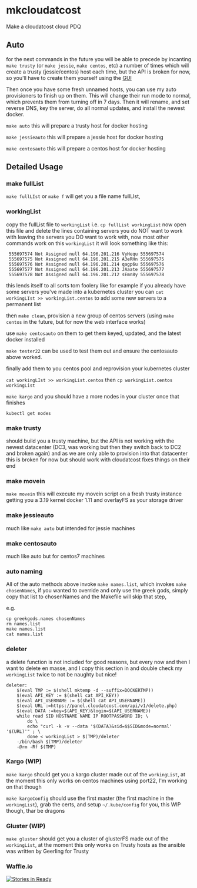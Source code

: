 # mkcloudatcost
Make a cloudatcost cloud PDQ

## Auto

for the next commands in the future you will be able to precede by incanting
`make trusty` (or `make jessie`, `make centos`, etc) a number of times which will
create a trusty (jessie/centos) host each time,
but the API is broken for now, 
so you'll have to create them yourself using the [GUI](https://panel.cloudatcost.com/)

Then once you have some fresh unnamed hosts, you can use my auto provisioners to finish up on them.
This will change their run mode to normal, which prevents them from turning off in 7 days.
Then it will rename, and set reverse DNS, key the server, do all normal updates, and install the newest docker.

`make auto` this will prepare a trusty host for docker hosting

`make jessieauto` this will prepare a jessie host for docker hosting

`make centosauto` this will prepare a centos host for docker hosting

## Detailed Usage

### make fullList

`make fullLIst` or `make f`  will get you a file name fullLIst,

### workingList

copy the fullList file to `workingList`  i.e. `cp fullList workingList`
now open this file and delete the lines containing servers you do NOT want to work with
leaving the servers you DO want to work with, now most other commands work on this `workingList`
it will look something like this:
```
 555697574 Not Assigned null 64.196.201.216 VyHequ 555697574  
 555697575 Not Assigned null 64.196.201.215 A3eRHn 555697575  
 555697576 Not Assigned null 64.196.201.214 qagp6u 555697576  
 555697577 Not Assigned null 64.196.201.213 JAaate 555697577  
 555697578 Not Assigned null 64.196.201.212 sEmn8y 555697578  
```

this lends itself to all sorts tom foolery like for example if you already have some servers you've made into 
a kubernetes cluster you can `cat workingLIst >> workingList.centos` to add some new servers to a permanent list

then `make clean`, provision a new group of centos servers (using `make centos` in the future, but for now the web interface works)

use `make centosauto` on them to get them keyed, updated, and the latest docker installed

`make tester22` can be used to test them out and ensure the centosauto above worked.

finally add them to you centos pool and reprovision your kubernetes cluster

`cat workingLIst >> workingList.centos` then `cp workingList.centos workingList`

`make kargo` and you should have a more nodes in your cluster once that finishes

`kubectl get nodes`

### make trusty
 should build you a trusty machine, but the API is not working with the newest datacenter 
 (DC3, was working but then they switch back to DC2 and broken again)
 and as we are only able to provision into that datacenter this is broken for now
 but should work with cloudatcost fixes things on their end

### make movein

`make movein` this will execute my movein script on a fresh trusty instance getting you a 3.19 kernel docker 1.11 and overlayFS as your storage driver

### make jessieauto

much like `make auto` but intended for jessie machines

### make centosauto

much like auto but for centos7 machines

### auto naming

All of the auto methods above invoke `make names.list`, which invokes `make chosenNames`,
if you wanted to override and only use the greek gods,
simply copy that list to chosenNames and the Makefile will skip that step,

e.g.
```
cp greekgods.names chosenNames
rm names.list
make names.list
cat names.list
```

### deleter

a delete function is not included for good reasons,
but every now and then I want to delete en masse,
and I copy this section in and double check my `workingList` twice to not be naughty but nice!

```
deleter:
	$(eval TMP := $(shell mktemp -d --suffix=DOCKERTMP))
	$(eval API_KEY := $(shell cat API_KEY))
	$(eval API_USERNAME := $(shell cat API_USERNAME))
	$(eval URL :=https://panel.cloudatcost.com/api/v1/delete.php)
	$(eval DATA :=key=$(API_KEY)&login=$(API_USERNAME))
	while read SID HOSTNAME NAME IP ROOTPASSWORD ID; \
		do \
		echo "curl -k -v --data '$(DATA)&sid=$$SID&mode=normal' '$(URL)'" ; \
		done < workingList > $(TMP)/deleter 
	-/bin/bash $(TMP)/deleter
	-@rm -Rf $(TMP)
```

### Kargo (WIP)

`make kargo` should get you a kargo cluster made out of the `workingList`,
at the moment this only works on centos machines using port22, I'm working on that though

`make kargoConfig` should use the first master (the first machine in the `workingList`), 
grab the certs, and setup `~/.kube/config` for you, this WIP though, thar be dragons

### Gluster (WIP)

`make gluster` should get you a cluster of glusterFS made out of the `workingList`,
at the moment this only works on Trusty hosts as the ansible was written by Geerling for Trusty

### Waffle.io

[![Stories in Ready](https://badge.waffle.io/joshuacox/mkcloudatcost.svg?label=ready&title=Ready)](http://waffle.io/joshuacox/mkcloudatcost)
